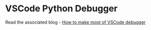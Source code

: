 # VSCode Python Debugger
 Read the associated blog - [How to make most of VSCode debugger](https://varshitasher.medium.com/how-to-make-most-of-your-python-debugger-in-vscode-9e05dfce533f)
